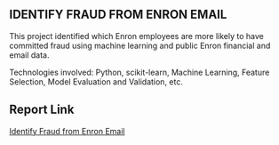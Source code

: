 ## IDENTIFY FRAUD FROM ENRON EMAIL ##
This project identified which Enron employees are more likely to have committed fraud using machine learning and public Enron financial and email data.

Technologies involved: Python, scikit-learn, Machine Learning, Feature Selection, Model Evaluation and Validation, etc.

## Report Link ##
[Identify Fraud from Enron Email](https://github.com/lynnxlmiao/Data-Analysis/blob/master/Projects/Identify%20Fraud%20From%20Enron%20Email/Identify%20Fraud%20from%20Enron%20Email.ipynb)
